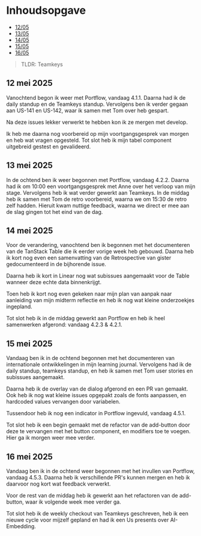 # Inhoudsopgave

  - [12/05](#5-mei-2025)
  - [13/05](#6-mei-2025)
  - [14/05](#7-mei-2025)
  - [15/05](#8-mei-2025)
  - [16/05](#9-mei-2025)

> TLDR: Teamkeys

## 12 mei 2025

Vanochtend begon ik weer met Portflow, vandaag 4.1.1. Daarna had ik de daily standup en de Teamkeys standup. Vervolgens ben ik verder gegaan aan US-141 en US-142, waar ik samen met Tom over heb gespart. 

Na deze issues lekker verwerkt te hebben kon ik ze mergen met develop.

Ik heb me daarna nog voorbereid op mijn voortgangsgesprek van morgen en heb wat vragen opgesteld. Tot slot heb ik mijn tabel component uitgebreid gestest en gevalideerd.

## 13 mei 2025

In de ochtend ben ik weer begonnen met Portflow, vandaag 4.2.2. Daarna had ik om 10:00 een voortgangsgesprek met Anne over het verloop van mijn stage. Vervolgens heb ik wat verder gewerkt aan Teamkeys.
In de middag heb ik samen met Tom de retro voorbereid, waarna we om 15:30 de retro zelf hadden. Hieruit kwam nuttige feedback, waarna we direct er mee aan de slag gingen tot het eind van de dag.

## 14 mei 2025

Voor de verandering, vanochtend ben ik begonnen met het documenteren van de TanStack Table die ik eerder vorige week heb gebouwd. Daarna heb ik kort nog even een samenvatting van de Retrospective van gister gedocumenteerd in de bijhorende issue. 

Daarna heb ik kort in Linear nog wat subissues aangemaakt voor de Table wanneer deze echte data binnenkrijgt.

Toen heb ik kort nog even gekeken naar mijn plan van aanpak naar aanleiding van mijn midterm reflectie en heb ik nog wat kleine onderzoekjes ingepland.

Tot slot heb ik in de middag gewerkt aan Portflow en heb ik heel samenwerken afgerond: vandaag 4.2.3 & 4.2.1.

## 15 mei 2025

Vandaag ben ik in de ochtend begonnen met het documenteren van internationale ontwikkelingen in mijn learning journal. Vervolgens had ik de daily standup, teamkeys standup, en heb ik samen met Tom user stories en subissues aangemaakt.

Daarna heb ik de overlay van de dialog afgerond en een PR van gemaakt. Ook heb ik nog wat kleine issues opgepakt zoals de fonts aanpassen, en hardcoded values vervangen door variabelen. 

Tussendoor heb ik nog een indicator in Portflow ingevuld, vandaag 4.5.1.

Tot slot heb ik een begin gemaakt met de refactor van de add-button door deze te vervangen met het button component, en modifiers toe te voegen. Hier ga ik morgen weer mee verder.

## 16 mei 2025

Vandaag ben ik in de ochtend weer begonnen met het invullen van Portflow, vandaag 4.5.3.
Daarna heb ik verschillende PR's kunnen mergen en heb ik daarvoor nog kort wat feedback verwerkt.

Voor de rest van de middag heb ik gewerkt aan het refactoren van de add-button, waar ik volgende week mee verder ga.

Tot slot heb ik de weekly checkout van Teamkeys geschreven, heb ik een nieuwe cycle voor mijzelf gepland en had ik een Us presents over AI-Embedding.
